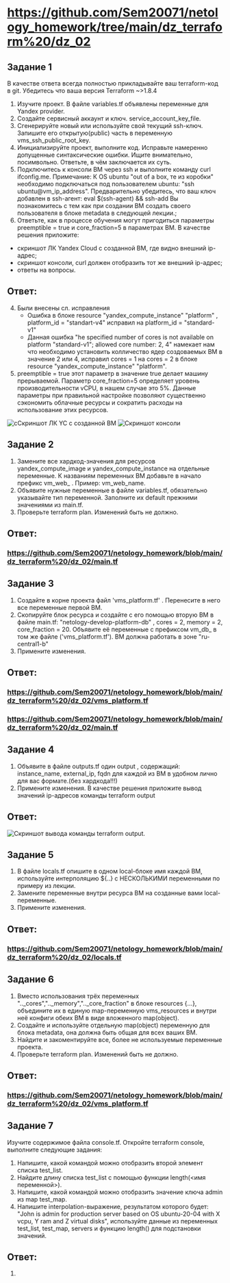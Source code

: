 # https://github.com/Sem20071/netology_homework/tree/main/dz_terraform%20/dz_02

## Задание 1
В качестве ответа всегда полностью прикладывайте ваш terraform-код в git. Убедитесь что ваша версия Terraform ~>1.8.4

1. Изучите проект. В файле variables.tf объявлены переменные для Yandex provider.
2. Создайте сервисный аккаунт и ключ. service_account_key_file.
3. Сгенерируйте новый или используйте свой текущий ssh-ключ. Запишите его открытую(public) часть в переменную vms_ssh_public_root_key.
4. Инициализируйте проект, выполните код. Исправьте намеренно допущенные синтаксические ошибки. Ищите внимательно, посимвольно. Ответьте, в чём заключается их суть.
5. Подключитесь к консоли ВМ через ssh и выполните команду  curl ifconfig.me. Примечание: К OS ubuntu "out of a box, те из коробки" необходимо подключаться под пользователем ubuntu: "ssh ubuntu@vm_ip_address". Предварительно убедитесь, что ваш ключ добавлен в ssh-агент: eval $(ssh-agent) && ssh-add Вы познакомитесь с тем как при создании ВМ создать своего пользователя в блоке metadata в следующей лекции.;
6. Ответьте, как в процессе обучения могут пригодиться параметры preemptible = true и core_fraction=5 в параметрах ВМ.
В качестве решения приложите:

- скриншот ЛК Yandex Cloud с созданной ВМ, где видно внешний ip-адрес;
- скриншот консоли, curl должен отобразить тот же внешний ip-адрес;
- ответы на вопросы.

## Ответ:
4. Были внесены сл. исправления
   - Ошибка в блоке resource "yandex_compute_instance" "platform" , platform_id = "standart-v4"  исправил на platform_id = "standard-v1"
   - Данная ошибка "he specified number of cores is not available on platform "standard-v1"; allowed core number: 2, 4" намекает нам что необходимо установить колличество ядер создоваемых ВМ в значение 2 или 4, исправил           cores = 1 на cores = 2 в блоке resource "yandex_compute_instance" "platform".
6. preemptible = true этот параметр в значение true делает машину прерываемой. Параметр core_fraction=5 определяет уровень производительности vCPU, в нашем случае это 5%. Данные параметры при правильной настройке позволяют существенно сэкономить облачные ресурсы и сократить расходы на использование этих ресурсов.
   
![cСкриншот ЛК YC с созданной ВМ](https://github.com/Sem20071/netology_homework/blob/main/dz_terraform%20/dz_02/images/terraform-02-1.png)
![Скриншот консоли](https://github.com/Sem20071/netology_homework/blob/main/dz_terraform%20/dz_02/images/terraform-02-5.png)

## Задание 2
1. Замените все хардкод-значения для ресурсов yandex_compute_image и yandex_compute_instance на отдельные переменные. К названиям переменных ВМ добавьте в начало префикс vm_web_ . Пример: vm_web_name.
2. Объявите нужные переменные в файле variables.tf, обязательно указывайте тип переменной. Заполните их default прежними значениями из main.tf.
3. Проверьте terraform plan. Изменений быть не должно.

## Ответ:
### https://github.com/Sem20071/netology_homework/blob/main/dz_terraform%20/dz_02/main.tf

## Задание 3
1. Создайте в корне проекта файл 'vms_platform.tf' . Перенесите в него все переменные первой ВМ.
2. Скопируйте блок ресурса и создайте с его помощью вторую ВМ в файле main.tf: "netology-develop-platform-db" , cores  = 2, memory = 2, core_fraction = 20. Объявите её переменные с префиксом vm_db_ в том же файле ('vms_platform.tf'). ВМ должна работать в зоне "ru-central1-b"
3. Примените изменения.

## Ответ:
### https://github.com/Sem20071/netology_homework/blob/main/dz_terraform%20/dz_02/vms_platform.tf
### https://github.com/Sem20071/netology_homework/blob/main/dz_terraform%20/dz_02/main.tf

## Задание 4
1. Объявите в файле outputs.tf один output , содержащий: instance_name, external_ip, fqdn для каждой из ВМ в удобном лично для вас формате.(без хардкода!!!)
2. Примените изменения.
В качестве решения приложите вывод значений ip-адресов команды terraform output

## Ответ:
![Скриншот вывода команды terraform output](https://github.com/Sem20071/netology_homework/blob/main/dz_terraform%20/dz_02/images/terraform-02-04-0.png).

## Задание 5
1. В файле locals.tf опишите в одном local-блоке имя каждой ВМ, используйте интерполяцию ${..} с НЕСКОЛЬКИМИ переменными по примеру из лекции.
2. Замените переменные внутри ресурса ВМ на созданные вами local-переменные.
3. Примените изменения.

## Ответ:
### https://github.com/Sem20071/netology_homework/blob/main/dz_terraform%20/dz_02/locals.tf

## Задание 6
1. Вместо использования трёх переменных ".._cores",".._memory",".._core_fraction" в блоке resources {...}, объедините их в единую map-переменную vms_resources и внутри неё конфиги обеих ВМ в виде вложенного map(object).
2. Создайте и используйте отдельную map(object) переменную для блока metadata, она должна быть общая для всех ваших ВМ.
3. Найдите и закоментируйте все, более не используемые переменные проекта.
4. Проверьте terraform plan. Изменений быть не должно.

## Ответ:
### https://github.com/Sem20071/netology_homework/blob/main/dz_terraform%20/dz_02/vms_platform.tf

## Задание 7
Изучите содержимое файла console.tf. Откройте terraform console, выполните следующие задания:

1. Напишите, какой командой можно отобразить второй элемент списка test_list.
2. Найдите длину списка test_list с помощью функции length(<имя переменной>).
3. Напишите, какой командой можно отобразить значение ключа admin из map test_map.
4. Напишите interpolation-выражение, результатом которого будет: "John is admin for production server based on OS ubuntu-20-04 with X vcpu, Y ram and Z virtual disks", используйте данные из переменных test_list, test_map,     servers и функцию length() для подстановки значений.

## Ответ:
1. 
   
